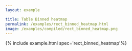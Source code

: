 ```yaml
---
layout: example

title: Table Binned heatmap
permalink: /examples/rect_binned_heatmap.html
image: /examples/compiled/rect_binned_heatmap.png
---
```




{% include example.html spec='rect_binned_heatmap'%}
